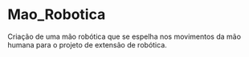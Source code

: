 # Mao_Robotica
Criação de uma mão robótica que se espelha nos movimentos da mão humana para o projeto de extensão de robótica.
